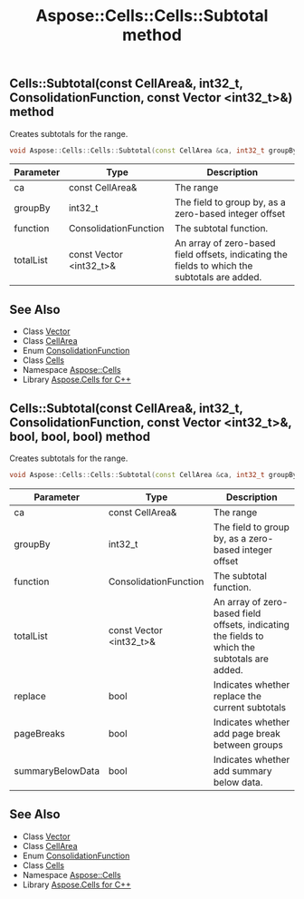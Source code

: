 ﻿---
title: Aspose::Cells::Cells::Subtotal method
linktitle: Subtotal
second_title: Aspose.Cells for C++ API Reference
description: 'Aspose::Cells::Cells::Subtotal method. Creates subtotals for the range in C++.'
type: docs
weight: 13700
url: /cpp/aspose.cells/cells/subtotal/
---
## Cells::Subtotal(const CellArea\&, int32_t, ConsolidationFunction, const Vector \<int32_t\>\&) method


Creates subtotals for the range.

```cpp
void Aspose::Cells::Cells::Subtotal(const CellArea &ca, int32_t groupBy, ConsolidationFunction function, const Vector<int32_t> &totalList)
```


| Parameter | Type | Description |
| --- | --- | --- |
| ca | const CellArea\& | The range |
| groupBy | int32_t | The field to group by, as a zero-based integer offset |
| function | ConsolidationFunction | The subtotal function. |
| totalList | const Vector \<int32_t\>\& | An array of zero-based field offsets, indicating the fields to which the subtotals are added. |

## See Also

* Class [Vector](../../vector/)
* Class [CellArea](../../cellarea/)
* Enum [ConsolidationFunction](../../consolidationfunction/)
* Class [Cells](../)
* Namespace [Aspose::Cells](../../)
* Library [Aspose.Cells for C++](../../../)
## Cells::Subtotal(const CellArea\&, int32_t, ConsolidationFunction, const Vector \<int32_t\>\&, bool, bool, bool) method


Creates subtotals for the range.

```cpp
void Aspose::Cells::Cells::Subtotal(const CellArea &ca, int32_t groupBy, ConsolidationFunction function, const Vector<int32_t> &totalList, bool replace, bool pageBreaks, bool summaryBelowData)
```


| Parameter | Type | Description |
| --- | --- | --- |
| ca | const CellArea\& | The range |
| groupBy | int32_t | The field to group by, as a zero-based integer offset |
| function | ConsolidationFunction | The subtotal function. |
| totalList | const Vector \<int32_t\>\& | An array of zero-based field offsets, indicating the fields to which the subtotals are added. |
| replace | bool | Indicates whether replace the current subtotals |
| pageBreaks | bool | Indicates whether add page break between groups |
| summaryBelowData | bool | Indicates whether add summary below data. |

## See Also

* Class [Vector](../../vector/)
* Class [CellArea](../../cellarea/)
* Enum [ConsolidationFunction](../../consolidationfunction/)
* Class [Cells](../)
* Namespace [Aspose::Cells](../../)
* Library [Aspose.Cells for C++](../../../)
